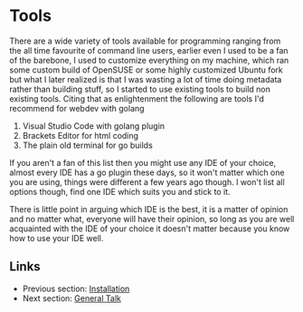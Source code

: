 # Tools

There are a wide variety of tools available for programming ranging from the all time favourite of command line users, earlier even I used to be 
a fan of the barebone, I used to customize everything on my machine, which ran some custom build of OpenSUSE or some highly customized Ubuntu fork
but what I later realized is that I was wasting a lot of time doing metadata rather than building stuff, so I started to use existing tools
to build non existing tools. Citing that as enlightenment the following are tools I'd recommend for webdev with golang

1. Visual Studio Code with golang plugin
2. Brackets Editor for html coding
3. The plain old terminal for go builds

If you aren't a fan of this list then you might use any IDE of your choice, almost every IDE has a go plugin these days, so it won't matter which one
you are using, things were different a few years ago though. I won't list all options though, find one IDE which suits you and stick to it.

There is little point in arguing which IDE is the best, it is a matter of opinion and no matter what, everyone will have their opinion, so long
as you are well acquainted with the IDE of your choice it doesn't matter because you know how to use your IDE well.

## Links

- Previous section: [Installation](0.0install.md)
- Next section: [General Talk](1.0general_talk.md)
